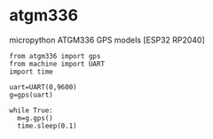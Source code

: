 # atgm336
micropython ATGM336 GPS models [ESP32 RP2040]

```
from atgm336 import gps
from machine import UART
import time

uart=UART(0,9600)
g=gps(uart)

while True:
  m=g.gps()
  time.sleep(0.1)
```
